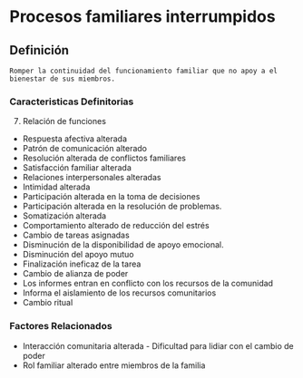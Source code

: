 # Procesos familiares interrumpidos
## Definición
	Romper la continuidad del funcionamiento familiar que no apoy a el bienestar de sus miembros.

### Caracteristicas Definitorias
7. Relación de funciones
 
   
- Respuesta afectiva alterada   
- Patrón de comunicación alterado   
- Resolución alterada de conflictos 
familiares   
- Satisfacción familiar alterada   
- Relaciones interpersonales 
alteradas   
- Intimidad alterada   
- Participación alterada en la toma 
de decisiones   
- Participación alterada en la 
resolución de problemas.   
- Somatización alterada   
- Comportamiento alterado de 
reducción del estrés    
- Cambio de tareas asignadas   
- Disminución de la 
disponibilidad de apoyo 
emocional.   
- Disminución del apoyo mutuo   
- Finalización ineficaz de la tarea   
- Cambio de alianza de poder   
- Los informes entran en conflicto 
con los recursos de la 
comunidad   
- Informa el aislamiento de los 
recursos comunitarios   
- Cambio ritual

### Factores Relacionados
- Interacción comunitaria alterada  - Dificultad para lidiar con el cambio 
de poder  
- Rol familiar alterado  entre miembros de la familia

